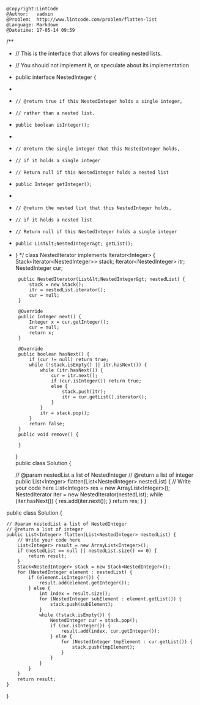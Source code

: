```
@Copyright:LintCode
@Author:   vadxin
@Problem:  http://www.lintcode.com/problem/flatten-list
@Language: Markdown
@Datetime: 17-05-14 09:59
```

/**
 * // This is the interface that allows for creating nested lists.
 * // You should not implement it, or speculate about its implementation
 * public interface NestedInteger {
 *
 *     // @return true if this NestedInteger holds a single integer,
 *     // rather than a nested list.
 *     public boolean isInteger();
 *
 *     // @return the single integer that this NestedInteger holds,
 *     // if it holds a single integer
 *     // Return null if this NestedInteger holds a nested list
 *     public Integer getInteger();
 *
 *     // @return the nested list that this NestedInteger holds,
 *     // if it holds a nested list
 *     // Return null if this NestedInteger holds a single integer
 *     public List&lt;NestedInteger&gt; getList();
 * }
 */
class NestedIterator implements Iterator&lt;Integer&gt; {
        Stack&lt;Iterator&lt;NestedInteger&gt;&gt; stack;
        Iterator&lt;NestedInteger&gt; itr;
        NestedInteger cur;
    
        public NestedIterator(List&lt;NestedInteger&gt; nestedList) {
            stack = new Stack();
            itr = nestedList.iterator();
            cur = null;
        }
    
        @Override
        public Integer next() {
            Integer x = cur.getInteger();
            cur = null;
            return x;
        }
    
        @Override
        public boolean hasNext() {
            if (cur != null) return true;
            while (!stack.isEmpty() || itr.hasNext()) {
                while (itr.hasNext()) {
                    cur = itr.next();
                    if (cur.isInteger()) return true;
                    else {
                        stack.push(itr);
                        itr = cur.getList().iterator();
                    }
                }
                itr = stack.pop();
            }
            return false;
        }
        public void remove() {
            
        }
    }  
public class Solution {

    // @param nestedList a list of NestedInteger
    // @return a list of integer
    public List&lt;Integer&gt; flatten(List&lt;NestedInteger&gt; nestedList) {
        // Write your code here
        List&lt;Integer&gt; res = new ArrayList&lt;Integer&gt;();
        NestedIterator iter = new NestedIterator(nestedList);
        while (iter.hasNext()) {
            res.add(iter.next());
        }
        return res;
    }
}

public class Solution {

    // @param nestedList a list of NestedInteger
    // @return a list of integer
    public List<Integer> flatten(List<NestedInteger> nestedList) {
        // Write your code here
        List<Integer> result = new ArrayList<Integer>();
        if (nestedList == null || nestedList.size() == 0) {
            return result;
        }
        Stack<NestedInteger> stack = new Stack<NestedInteger>();
        for (NestedInteger element : nestedList) {
            if (element.isInteger()) {
                result.add(element.getInteger());
            } else {
                int index = result.size();
                for (NestedInteger subElement : element.getList()) {
                    stack.push(subElement);
                }
                while (!stack.isEmpty()) {
                    NestedInteger cur = stack.pop();
                    if (cur.isInteger()) {
                        result.add(index, cur.getInteger());
                    } else {
                        for (NestedInteger tmpElement : cur.getList()) {
                            stack.push(tmpElement);
                        }
                    }
                }
            }
        }
        return result;
    }
}
